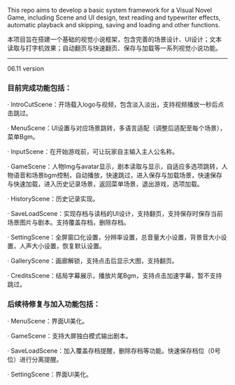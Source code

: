 This repo aims to develop a basic system framework for a Visual Novel Game, including Scene and UI design, text reading and typewriter effects, automatic playback and skipping, saving and loading and other functions.

本项目旨在搭建一个基础的视觉小说框架，包含完善的场景设计、UI设计；文本读取与打字机效果；自动翻页与快速翻页、保存与加载等一系列视觉小说功能。

* * *

06.11 version

### 目前完成功能包括：

· IntroCutScene：开场载入logo与视频，包含淡入淡出，支持视频播放一秒后点击跳过。

· MenuScene：UI设置与对应场景跳转，多语言适配（调整后适配至每个场景），菜单Bgm。

· InputScene：在开始游戏前，可让玩家自主输入主人公名称。

· GameScene：人物Img与avatar显示，剧本读取与显示，自适应多选项跳转，人物语音和场景bgm控制，自动播放，快速跳过，进入保存与加载场景，快速保存与快速加载，进入历史记录场景，返回菜单场景，退出游戏，选项加载。

· HistoryScene：历史记录实现。

· SaveLoadScene：实现存档与读档的UI设计，支持翻页，支持保存时保存当前场景图片与剧本。支持覆盖存档，删除存档。

· SettingScene：全屏窗口化设置，分辨率设置，总音量大小设置，背景音大小设置，人声大小设置，恢复默认设置。

· GalleryScene：画廊解锁，支持点击后显示大图，支持翻页。

· CreditsScene：结局字幕展示，播放片尾Bgm，支持点击加速字幕，暂不支持跳过。

### 后续待修复与加入功能包括：

· MenuScene：界面UI美化。

· GameScene：支持大屏独白模式输出剧本。

· SaveLoadScene：加入覆盖存档提醒，删除存档等功能。快速保存档位（0号位）进行分离提醒。

· SettingScene：界面UI美化。

